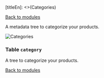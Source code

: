 [titleEn]: <>(Categories)

[Back to modules](./../10-modules.md)

A metadata tree to categorize your products.

![Categories](./dist/erd-shopware-core-content-category.png)


### Table `category`

A tree to categorize your products.


[Back to modules](./../10-modules.md)
